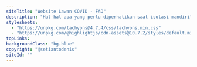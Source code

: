 ```yaml
---
siteTitle: "Website Lawan COVID - FAQ"
description: "Hal-hal apa yang perlu diperhatikan saat isolasi mandiri"
stylesheets:
  - "https://unpkg.com/tachyons@4.7.4/css/tachyons.min.css"
  - "https://unpkg.com/@highlightjs/cdn-assets@10.7.2/styles/default.min.css"
topLinks:
backgroundClass: "bg-blue"
copyright: "@setiantodenis"
siteId: ""
---
```

